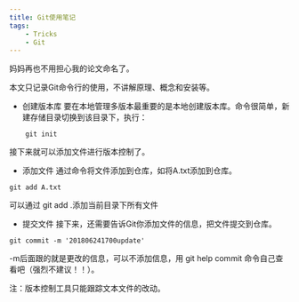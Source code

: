 ```yaml
---
title: Git使用笔记
tags:
	- Tricks
	- Git
---
```

妈妈再也不用担心我的论文命名了。
<!--more-->
本文只记录Git命令行的使用，不讲解原理、概念和安装等。
* 创建版本库
要在本地管理多版本最重要的是本地创建版本库。命令很简单，新建存储目录切换到该目录下，执行：

```
	git init
```

接下来就可以添加文件进行版本控制了。
* 添加文件
通过命令将文件添加到仓库，如将A.txt添加到仓库。

```
git add A.txt
```

可以通过 git add .添加当前目录下所有文件
* 提交文件
接下来，还需要告诉Git你添加文件的信息，把文件提交到仓库。

```
git commit -m '201806241700update'
```

-m后面跟的就是更改的信息，可以不添加信息，用 git help commit 命令自己查看吧（强烈不建议！！）。



注：版本控制工具只能跟踪文本文件的改动。